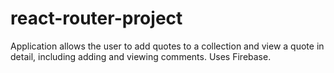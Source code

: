 # react-router-project

Application allows the user to add quotes to a collection and view a quote in detail, including adding and viewing comments. Uses Firebase. 
